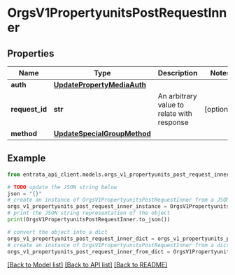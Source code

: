 # OrgsV1PropertyunitsPostRequestInner


## Properties

Name | Type | Description | Notes
------------ | ------------- | ------------- | -------------
**auth** | [**UpdatePropertyMediaAuth**](UpdatePropertyMediaAuth.md) |  | 
**request_id** | **str** | An arbitrary value to relate with response | [optional] 
**method** | [**UpdateSpecialGroupMethod**](UpdateSpecialGroupMethod.md) |  | 

## Example

```python
from entrata_api_client.models.orgs_v1_propertyunits_post_request_inner import OrgsV1PropertyunitsPostRequestInner

# TODO update the JSON string below
json = "{}"
# create an instance of OrgsV1PropertyunitsPostRequestInner from a JSON string
orgs_v1_propertyunits_post_request_inner_instance = OrgsV1PropertyunitsPostRequestInner.from_json(json)
# print the JSON string representation of the object
print(OrgsV1PropertyunitsPostRequestInner.to_json())

# convert the object into a dict
orgs_v1_propertyunits_post_request_inner_dict = orgs_v1_propertyunits_post_request_inner_instance.to_dict()
# create an instance of OrgsV1PropertyunitsPostRequestInner from a dict
orgs_v1_propertyunits_post_request_inner_from_dict = OrgsV1PropertyunitsPostRequestInner.from_dict(orgs_v1_propertyunits_post_request_inner_dict)
```
[[Back to Model list]](../README.md#documentation-for-models) [[Back to API list]](../README.md#documentation-for-api-endpoints) [[Back to README]](../README.md)


